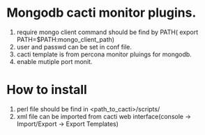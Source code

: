 Mongodb cacti monitor plugins.
=============================

1. require mongo client command should be find by PATH( export PATH=$PATH:mongo_client_path)
2. user and passwd can be set in conf file.
3. cacti template is from percona monitor pluings for mongodb.
4. enable mutiple port monit.

How to install
==============
1. perl file should be find in <path_to_cacti>/scripts/
2. xml file can be imported from cacti web interface(console -> Import/Export -> Export Templates)

